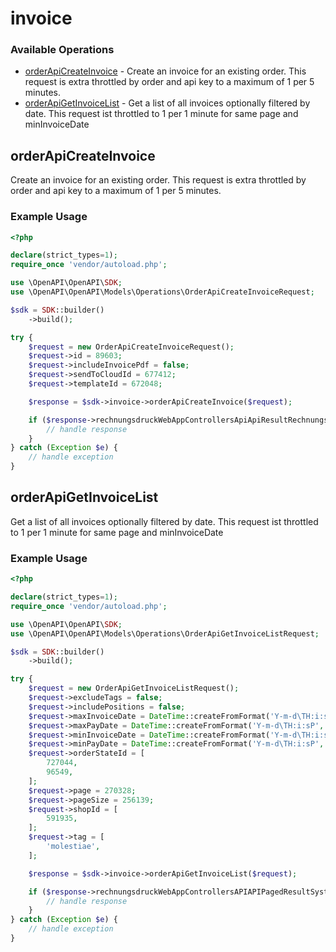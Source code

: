 # invoice

### Available Operations

* [orderApiCreateInvoice](#orderapicreateinvoice) - Create an invoice for an existing order. This request is extra throttled by order and api key to a maximum of 1 per 5 minutes.
* [orderApiGetInvoiceList](#orderapigetinvoicelist) - Get a list of all invoices optionally filtered by date. This request ist throttled to 1 per 1 minute for same page and minInvoiceDate

## orderApiCreateInvoice

Create an invoice for an existing order. This request is extra throttled by order and api key to a maximum of 1 per 5 minutes.

### Example Usage

```php
<?php

declare(strict_types=1);
require_once 'vendor/autoload.php';

use \OpenAPI\OpenAPI\SDK;
use \OpenAPI\OpenAPI\Models\Operations\OrderApiCreateInvoiceRequest;

$sdk = SDK::builder()
    ->build();

try {
    $request = new OrderApiCreateInvoiceRequest();
    $request->id = 89603;
    $request->includeInvoicePdf = false;
    $request->sendToCloudId = 677412;
    $request->templateId = 672048;

    $response = $sdk->invoice->orderApiCreateInvoice($request);

    if ($response->rechnungsdruckWebAppControllersApiApiResultRechnungsdruckWebAppControllersApiInvoice !== null) {
        // handle response
    }
} catch (Exception $e) {
    // handle exception
}
```

## orderApiGetInvoiceList

Get a list of all invoices optionally filtered by date. This request ist throttled to 1 per 1 minute for same page and minInvoiceDate

### Example Usage

```php
<?php

declare(strict_types=1);
require_once 'vendor/autoload.php';

use \OpenAPI\OpenAPI\SDK;
use \OpenAPI\OpenAPI\Models\Operations\OrderApiGetInvoiceListRequest;

$sdk = SDK::builder()
    ->build();

try {
    $request = new OrderApiGetInvoiceListRequest();
    $request->excludeTags = false;
    $request->includePositions = false;
    $request->maxInvoiceDate = DateTime::createFromFormat('Y-m-d\TH:i:sP', '2022-04-07T07:44:57.988Z');
    $request->maxPayDate = DateTime::createFromFormat('Y-m-d\TH:i:sP', '2022-07-31T12:04:26.954Z');
    $request->minInvoiceDate = DateTime::createFromFormat('Y-m-d\TH:i:sP', '2021-04-30T16:20:53.400Z');
    $request->minPayDate = DateTime::createFromFormat('Y-m-d\TH:i:sP', '2020-06-02T16:42:54.630Z');
    $request->orderStateId = [
        727044,
        96549,
    ];
    $request->page = 270328;
    $request->pageSize = 256139;
    $request->shopId = [
        591935,
    ];
    $request->tag = [
        'molestiae',
    ];

    $response = $sdk->invoice->orderApiGetInvoiceList($request);

    if ($response->rechnungsdruckWebAppControllersAPIAPIPagedResultSystemCollectionsGenericListBillbeeInterfacesBillbeeAPIModelInvoiceAPIModel !== null) {
        // handle response
    }
} catch (Exception $e) {
    // handle exception
}
```
